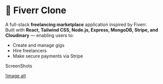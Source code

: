 # 🎨 Fiverr Clone  

A full-stack **freelancing marketplace** application inspired by Fiverr.  
Built with **React, Tailwind CSS, Node.js, Express, MongoDB, Stripe, and Cloudinary** — enabling users to:  

- Create and manage gigs  
- Hire freelancers  
- Make secure payments via Stripe  

ScreenShots

[!image alt](https://github.com/Aarya-921/Fiverr_Clone/blob/d660c09bd1692d219cf15d8c89b84ba9278fcc61/assets/Screenshot%202025-09-21%20124107.png)
